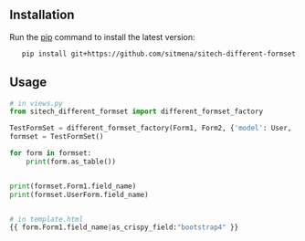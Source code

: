 

## Installation

Run the [pip](https://pip.pypa.io/en/stable/) command to install the latest version:

```bash
   pip install git+https://github.com/sitmena/sitech-different-formset.git
```

## Usage

```python
# in views.py
from sitech_different_formset import different_formset_factory

TestFormSet = different_formset_factory(Form1, Form2, {'model': User, 'fields': ['field1_name', 'field2_name']})
formset = TestFormSet()

for form in formset:
	print(form.as_table())


print(formset.Form1.field_name)	
print(formset.UserForm.field_name)


# in template.html
{{ form.Form1.field_name|as_crispy_field:"bootstrap4" }}		

```



    

